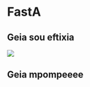 # FastA

## Geia sou eftixia

![](https://media1.tenor.com/m/7_KRHOBcSnEAAAAC/happy-birthday-ashleigh.gif)

## Geia mpompeeee


